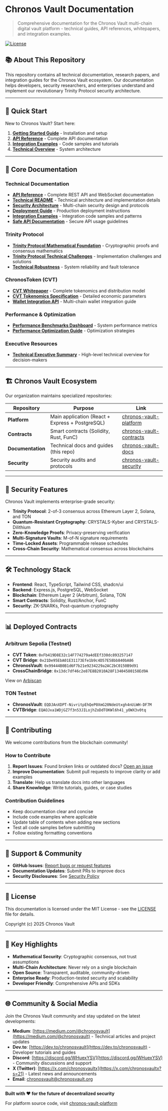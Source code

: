 # Chronos Vault Documentation

> Comprehensive documentation for the Chronos Vault multi-chain digital vault platform - technical guides, API references, whitepapers, and integration examples.

[![License](https://img.shields.io/badge/License-MIT-blue.svg)](./LICENSE)

## 📚 About This Repository

This repository contains all technical documentation, research papers, and integration guides for the Chronos Vault ecosystem. Our documentation helps developers, security researchers, and enterprises understand and implement our revolutionary Trinity Protocol security architecture.

---

## 🚀 Quick Start

New to Chronos Vault? Start here:

1. **[Getting Started Guide](./DEPLOYMENT_GUIDE.md)** - Installation and setup
2. **[API Reference](./API_REFERENCE.md)** - Complete API documentation
3. **[Integration Examples](./INTEGRATION_EXAMPLES.md)** - Code samples and tutorials
4. **[Technical Overview](./TECHNICAL_README.md)** - System architecture

---

## 📖 Core Documentation

### Technical Documentation

- **[API Reference](./API_REFERENCE.md)** - Complete REST API and WebSocket documentation
- **[Technical README](./TECHNICAL_README.md)** - Technical architecture and implementation details
- **[Security Architecture](./SECURITY_ARCHITECTURE.md)** - Multi-chain security design and protocols
- **[Deployment Guide](./DEPLOYMENT_GUIDE.md)** - Production deployment instructions
- **[Integration Examples](./INTEGRATION_EXAMPLES.md)** - Integration code samples and patterns
- **[Safe API Documentation](./SAFE_API_DOCUMENTATION.md)** - Secure API usage guidelines

### Trinity Protocol

- **[Trinity Protocol Mathematical Foundation](./trinity-protocol-mathematical-foundation.md)** - Cryptographic proofs and consensus mathematics
- **[Trinity Protocol Technical Challenges](./TRINITY_PROTOCOL_TECHNICAL_CHALLENGES.md)** - Implementation challenges and solutions
- **[Technical Robustness](./TECHNICAL_ROBUSTNESS.md)** - System reliability and fault tolerance

### ChronosToken (CVT)

- **[CVT Whitepaper](./CVT_WHITEPAPER.md)** - Complete tokenomics and distribution model
- **[CVT Tokenomics Specification](./CVT_TOKENOMICS_SPECIFICATION.md)** - Detailed economic parameters
- **[Wallet Integration API](./wallet-integration-api.md)** - Multi-chain wallet integration guide

### Performance & Optimization

- **[Performance Benchmarks Dashboard](./PERFORMANCE_BENCHMARKS_DASHBOARD.md)** - System performance metrics
- **[Performance Optimization Guide](./PERFORMANCE_OPTIMIZATION_GUIDE.md)** - Optimization strategies

### Executive Resources

- **[Technical Executive Summary](./TECHNICAL_EXECUTIVE_SUMMARY.md)** - High-level technical overview for decision-makers

---

## 🏗️ Chronos Vault Ecosystem

Our organization maintains specialized repositories:

| Repository | Purpose | Link |
|------------|---------|------|
| **Platform** | Main application (React + Express + PostgreSQL) | [chronos-vault-platform](https://github.com/Chronos-Vault/chronos-vault-platform) |
| **Contracts** | Smart contracts (Solidity, Rust, FunC) | [chronos-vault-contracts](https://github.com/Chronos-Vault/chronos-vault-contracts) |
| **Documentation** | Technical docs and guides (this repo) | [chronos-vault-docs](https://github.com/Chronos-Vault/chronos-vault-docs) |
| **Security** | Security audits and protocols | [chronos-vault-security](https://github.com/Chronos-Vault/chronos-vault-security) |

---

## 🔐 Security Features

Chronos Vault implements enterprise-grade security:

- **Trinity Protocol**: 2-of-3 consensus across Ethereum Layer 2, Solana, and TON
- **Quantum-Resistant Cryptography**: CRYSTALS-Kyber and CRYSTALS-Dilithium
- **Zero-Knowledge Proofs**: Privacy-preserving verification
- **Multi-Signature Vaults**: M-of-N signature requirements
- **Time-Locked Assets**: Programmable release schedules
- **Cross-Chain Security**: Mathematical consensus across blockchains

---

## 🛠️ Technology Stack

- **Frontend**: React, TypeScript, Tailwind CSS, shadcn/ui
- **Backend**: Express.js, PostgreSQL, WebSocket
- **Blockchain**: Ethereum Layer 2 (Arbitrum), Solana, TON
- **Smart Contracts**: Solidity, Rust/Anchor, FunC
- **Security**: ZK-SNARKs, Post-quantum cryptography

---

## 📊 Deployed Contracts

### Arbitrum Sepolia (Testnet)

- **CVT Token**: `0xFb419D8E32c14F774279a4dEEf330dc893257147`
- **CVT Bridge**: `0x21De95EbA01E31173Efe1b9c4D57E58bb840bA86`  
- **ChronosVault**: `0x99444B0B1d6F7b21e9234229a2AC2bC0150B9d91`
- **CrossChainBridge**: `0x13dc7df46c2e87E8B2010A28F13404580158Ed9A`

View on [Arbiscan](https://sepolia.arbiscan.io)

### TON Testnet

- **ChronosVault**: `EQDJAnXDPT-NivritpEhQeP0XmG20NdeUtxgh4nUiWH-DF7M`
- **CVTBridge**: `EQAOJxa1WDjGZ7f3n53JILojhZoDdTOKWl6h41_yOWX3v0tq`

---

## 🤝 Contributing

We welcome contributions from the blockchain community!

### How to Contribute

1. **Report Issues**: Found broken links or outdated docs? [Open an issue](https://github.com/Chronos-Vault/chronos-vault-docs/issues)
2. **Improve Documentation**: Submit pull requests to improve clarity or add examples
3. **Translate**: Help us translate docs into other languages
4. **Share Knowledge**: Write tutorials, guides, or case studies

### Contribution Guidelines

- Keep documentation clear and concise
- Include code examples where applicable
- Update table of contents when adding new sections
- Test all code samples before submitting
- Follow existing formatting conventions

---

## 📧 Support & Community

- **GitHub Issues**: [Report bugs or request features](https://github.com/Chronos-Vault/chronos-vault-docs/issues)
- **Documentation Updates**: Submit PRs to improve docs
- **Security Disclosures**: See [Security Policy](https://github.com/Chronos-Vault/chronos-vault-security)

---

## 📄 License

This documentation is licensed under the MIT License - see the [LICENSE](./LICENSE) file for details.

Copyright (c) 2025 Chronos Vault

---

## 🌟 Key Highlights

- **Mathematical Security**: Cryptographic consensus, not trust assumptions
- **Multi-Chain Architecture**: Never rely on a single blockchain
- **Open Source**: Transparent, auditable, community-driven
- **Enterprise Ready**: Production-tested security and scalability
- **Developer Friendly**: Comprehensive APIs and SDKs

---

## 🌐 Community & Social Media

Join the Chronos Vault community and stay updated on the latest developments:

- **Medium**: [https://medium.com/@chronosvault](https://medium.com/@chronosvault) - Technical articles and project updates
- **Dev.to**: [https://dev.to/chronosvault](https://dev.to/chronosvault) - Developer tutorials and guides
- **Discord**: [https://discord.gg/WHuexYSV](https://discord.gg/WHuexYSV) - Community discussions and support
- **X (Twitter)**: [https://x.com/chronosvaultx](https://x.com/chronosvaultx?s=21) - Latest news and announcements
- **Email**: chronosvault@chronosvault.org

---

**Built with ❤️ for the future of decentralized security**

For platform source code, visit [chronos-vault-platform](https://github.com/Chronos-Vault/chronos-vault-platform)
